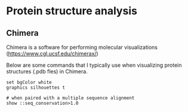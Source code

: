 # Protein structure analysis



## Chimera

Chimera is a software for performing molecular visualizations (https://www.cgl.ucsf.edu/chimerax/)

Below are some commands that I typically use when visualizing protein structures (.pdb fles) in Chimera.

```
set bgColor white
graphics silhouettes t

# when paired with a multiple sequence alignment
show ::seq_conservation>1.0
```
